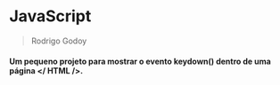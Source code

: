 # JavaScript
> Rodrigo Godoy

#### Um pequeno projeto para mostrar o evento keydown() dentro de uma página </ HTML />.
